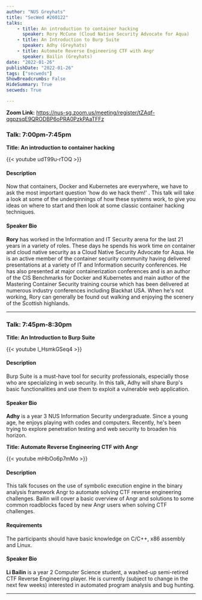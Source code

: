 ```yaml
---
author: "NUS Greyhats"
title: "SecWed #260122"
talks:
    - title: An introduction to container hacking
      speaker: Rory McCune (Cloud Native Security Advocate for Aqua)
    - title: An Introduction to Burp Suite
      speaker: Adhy (Greyhats)
    - title: Automate Reverse Engineering CTF with Angr
      speaker: Bailin (Greyhats)
date: "2022-01-26"
publishDate: "2022-01-26"
tags: ["secweds"]
ShowBreadcrumbs: False
HideSummary: True
secweds: True

---
```


**Zoom Link:** https://nus-sg.zoom.us/meeting/register/tZAqf-qgpzsqE9QRODBP6oPRA0PzkPAaTFFz

### Talk: 7:00pm-7:45pm
**Title: An introduction to container hacking**

{{< youtube udT99u-rTOQ >}}

#### Description
Now that containers, Docker and Kubernetes are everywhere, we have to ask the most important question 'how do we hack them!' . This talk will take a look at some of the underpinnings of how these systems work, to give you ideas on where to start and then look at some classic container hacking techniques.

#### Speaker Bio
**Rory** has worked in the Information and IT Security arena for the last 21 years in a variety of roles. These days he spends his work time on container and cloud native security as a Cloud Native Security Advocate for Aqua. He is an active member of the container security community having delivered presentations at a variety of IT and Information security conferences. He has also presented at major containerization conferences and is an author of the CIS Benchmarks for Docker and Kubernetes and main author of the Mastering Container Security training course which has been delivered at numerous industry conferences including Blackhat USA. When he's not working, Rory can generally be found out walking and enjoying the scenery of the Scottish highlands.

----

### Talk: 7:45pm-8:30pm
**Title: An Introduction to Burp Suite**

{{< youtube l_HsmkGSeq4 >}}

#### Description
Burp Suite is a must-have tool for security professionals, especially those who are specializing in web security. In this talk, Adhy will share Burp's basic functionalities and use them to exploit a vulnerable web application.

#### Speaker Bio
**Adhy** is a year 3 NUS Information Security undergraduate. Since a young age, he enjoys playing with codes and computers. Recently, he's been trying to explore penetration testing and web security to broaden his horizon.

**Title: Automate Reverse Engineering CTF with Angr**

{{< youtube mHbOo6p7mMo >}}

#### Description
This talk focuses on the use of symbolic execution engine in the binary analysis framework Angr to automate solving CTF reverse engineering challenges. Bailin will cover a basic overview of Angr and solutions to some common roadblocks faced by new Angr users when solving CTF challenges.

#### Requirements

The participants should have basic knowledge on C/C++, x86 assembly and Linux.

#### Speaker Bio
**Li Bailin** is a year 2 Computer Science student, a washed-up semi-retired CTF Reverse Engineering player. He is currently (subject to change in the next few weeks) interested in automated program analysis and bug hunting.

----
